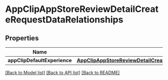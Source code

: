 # AppClipAppStoreReviewDetailCreateRequestDataRelationships

## Properties
Name | Type | Description | Notes
------------ | ------------- | ------------- | -------------
**appClipDefaultExperience** | [**AppClipAppStoreReviewDetailCreateRequestDataRelationshipsAppClipDefaultExperience**](AppClipAppStoreReviewDetailCreateRequestDataRelationshipsAppClipDefaultExperience.md) |  | 

[[Back to Model list]](../README.md#documentation-for-models) [[Back to API list]](../README.md#documentation-for-api-endpoints) [[Back to README]](../README.md)


